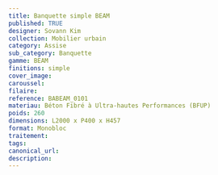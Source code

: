```yaml
---
title: Banquette simple BEAM
published: TRUE
designer: Sovann Kim
collection: Mobilier urbain
category: Assise
sub_category: Banquette
gamme: BEAM
finitions: simple
cover_image: 
caroussel: 
filaire: 
reference: BABEAM_0101
materiau: Béton Fibré à Ultra-hautes Performances (BFUP)
poids: 260
dimensions: L2000 x P400 x H457
format: Monobloc
traitement: 
tags: 
canonical_url: 
description: 
---
```

